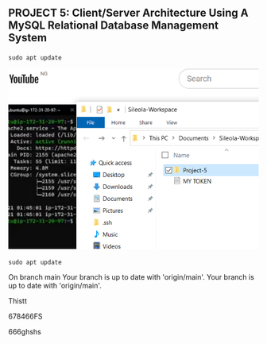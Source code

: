 ## PROJECT 5: Client/Server Architecture Using A MySQL Relational Database Management System

`sudo apt update`

![This Is An Image](./images/Capture.PNG 'This is an image')


`sudo apt update`

On branch main
Your branch is up to date with 'origin/main'.
Your branch is up to date with 'origin/main'.


Thistt

678466FS


666ghshs